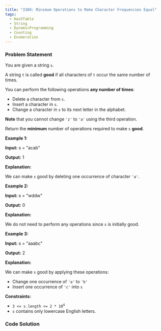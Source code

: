 ```yaml
---
title: "3389: Minimum Operations to Make Character Frequencies Equal"
tags:
  - HashTable
  - String
  - DynamicProgramming
  - Counting
  - Enumeration
---
```

### Problem Statement

<p>You are given a string <code>s</code>.</p>

<p>A string <code>t</code> is called <strong>good</strong> if all characters of <code>t</code> occur the same number of times.</p>

<p>You can perform the following operations <strong>any number of times</strong>:</p>

<ul>
	<li>Delete a character from <code>s</code>.</li>
	<li>Insert a character in <code>s</code>.</li>
	<li>Change a character in <code>s</code> to its next letter in the alphabet.</li>
</ul>

<p><strong>Note</strong> that you cannot change <code>&#39;z&#39;</code> to <code>&#39;a&#39;</code> using the third operation.</p>

<p>Return<em> </em>the <strong>minimum</strong> number of operations required to make <code>s</code> <strong>good</strong>.</p>


<p><strong class="example">Example 1:</strong></p>

<div class="example-block">
<p><strong>Input:</strong> <span class="example-io">s = &quot;acab&quot;</span></p>

<p><strong>Output:</strong> <span class="example-io">1</span></p>

<p><strong>Explanation:</strong></p>

<p>We can make <code>s</code> good by deleting one occurrence of character <code>&#39;a&#39;</code>.</p>
</div>

<p><strong class="example">Example 2:</strong></p>

<div class="example-block">
<p><strong>Input:</strong> <span class="example-io">s = &quot;wddw&quot;</span></p>

<p><strong>Output:</strong> <span class="example-io">0</span></p>

<p><strong>Explanation:</strong></p>

<p>We do not need to perform any operations since <code>s</code> is initially good.</p>
</div>

<p><strong class="example">Example 3:</strong></p>

<div class="example-block">
<p><strong>Input:</strong> <span class="example-io">s = &quot;aaabc&quot;</span></p>

<p><strong>Output:</strong> <span class="example-io">2</span></p>

<p><strong>Explanation:</strong></p>

<p>We can make <code>s</code> good by applying these operations:</p>

<ul>
	<li>Change one occurrence of <code>&#39;a&#39;</code> to <code>&#39;b&#39;</code></li>
	<li>Insert one occurrence of <code>&#39;c&#39;</code> into <code>s</code></li>
</ul>
</div>


<p><strong>Constraints:</strong></p>

<ul>
	<li><code>3 &lt;= s.length &lt;= 2 * 10<sup>4</sup></code></li>
	<li><code>s</code> contains only lowercase English letters.</li>
</ul>


### Code Solution

```python

```
